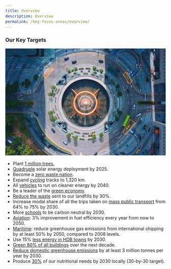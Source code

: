 ```yaml
---
title: Overview
description: Overview 
permalink: /key-focus-areas/overview/
---
```


### Our Key Targets

![Overview](/images/framework/framework_overview.jpg)

- Plant <a href="../city-in-nature/#:~:text=One%20million%20more%20trees%20will%20be%20planted%20across%20our%20island">1 million trees.</a>
- <a href="../energy-reset/#:~:text=Our%20solar%20energy%20deployment%20will%20quadruple%20by%202025">Quadruple</a> solar energy deployment by 2025.
- Become a <a href="../sustainable-living/#:~:text=zero%20waste%20nation">zero waste nation</a>.
- Expand <a href="../sustainable-living/#:~:text=green%20commutes">cycling</a> tracks to 1,320 km.  
- All <a href="../energy-reset/#:~:text=Transport">vehicles</a> to run on cleaner energy by 2040.  
- Be a leader of the <a href="../green-economy/">green economy</a>.  
- <a href="../sustainable-living/#:~:text=Circular%20Economy">Reduce the waste</a> sent to our landfills by 30%. 
- Increase modal share of all the trips taken on <a href="../energy-reset/#:~:text=Transport">mass public transport</a> from 64% to 75% by 2030. 
- More <a href="../sustainable-living/#:~:text=20%%20of%20schools%20to%20be%20carbon%20neutral%20by%202030">schools</a> to be carbon neutral by 2030. 
- <a href="../energy-reset/#:~:text=Transport">Aviation</a>: 3% improvement in fuel efficiency every year from now to 2050. 
- <a href="../energy-reset/#:~:text=Transport">Maritime</a>: reduce greenhouse gas emissions from international shipping by at least 50% by 2050, compared to 2008 levels.
- Use 15% <a href="../energy-reset/#:~:text=Housing">less energy in HDB towns</a> by 2030.
- <a href="../energy-reset/#:~:text=Housing">Green 80% of all buildings</a> over the next decade.
- <a href="../sustainable-living/#:~:text=reduce%caron%20emissions">Reduce domestic greenhouse emissions</a> by at least 3 million tonnes per year by 2030.
- Produce <a href="../resilient-future/#:~:text=30-by-30 target">30%</a> of our nutritional needs by 2030 locally (30-by-30 target).
